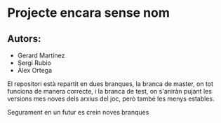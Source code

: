 # Projecte encara sense nom

## Autors:
* Gerard Martínez
* Sergi Rubio
* Àlex Ortega

El repositori està repartit en dues branques, la branca de master, on tot funciona de manera correcte, i la branca de test, on s'aniràn pujant les versions mes noves dels arxius del joc, però també les menys estables.

Segurament en un futur es crein noves branques